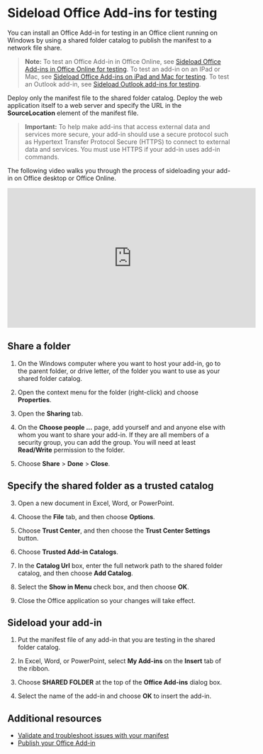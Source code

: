 
# Sideload Office Add-ins for testing

You can install an Office Add-in for testing in an Office client running on Windows by using a shared folder catalog to publish the manifest to a network file share. 

>**Note:** To test an Office Add-in in Office Online, see [Sideload Office Add-ins in Office Online for testing](sideload-office-add-ins-for-testing.md). To test an add-in on an IPad or Mac, see [Sideload Office Add-ins on iPad and Mac for testing](sideload-an-office-add-in-on-ipad-and-mac.md ). To test an Outlook add-in, see [Sideload Outlook add-ins for testing](sideload-outlook-add-ins-for-testing.md ).

Deploy only the manifest file to the shared folder catalog. Deploy the web application itself to a web server and specify the URL in the  **SourceLocation** element of the manifest file.

 >**Important:**  To help make add-ins that access external data and services more secure, your add-in should use a secure protocol such as Hypertext Transfer Protocol Secure (HTTPS) to connect to external data and services. You must use HTTPS if your add-in uses add-in commands.

The following video walks you through the process of sideloading your add-in on Office desktop or Office Online.

<iframe width="560" height="315" src="https://www.youtube.com/embed/XXsAw2UUiQo" frameborder="0" allowfullscreen></iframe>


## Share a folder

1. On the Windows computer where you want to host your add-in, go to the parent folder, or drive letter, of the folder you want to use as your shared folder catalog.

2. Open the context menu for the folder (right-click) and choose **Properties**.

3. Open the **Sharing** tab.

4. On the **Choose people ...** page, add yourself and and anyone else with whom you want to share your add-in. If they are all members of a security group, you can add the group. You will need at least **Read/Write** permission to the folder. 

5. Choose **Share** > **Done** > **Close**.

## Specify the shared folder as a trusted catalog

      
3. Open a new document in Excel, Word, or PowerPoint.
    
4. Choose the **File** tab, and then choose **Options**.
    
5. Choose **Trust Center**, and then choose the  **Trust Center Settings** button.
    
6. Choose  **Trusted Add-in Catalogs**.
    
7. In the  **Catalog Url** box, enter the full network path to the shared folder catalog, and then choose **Add Catalog**.
    
8. Select the **Show in Menu** check box, and then choose **OK**.

9. Close the Office application so your changes will take effect.
    
## Sideload your add-in


1. Put the manifest file of any add-in that you are testing in the shared folder catalog.

2. In Excel, Word, or PowerPoint, select **My Add-ins** on the **Insert** tab of the ribbon.

3. Choose **SHARED FOLDER** at the top of the **Office Add-ins** dialog box.

4. Select the name of the add-in and choose **OK** to insert the add-in.


## Additional resources

- [Validate and troubleshoot issues with your manifest](troubleshoot-manifest.md)
- [Publish your Office Add-in](../publish/publish.md)
    

